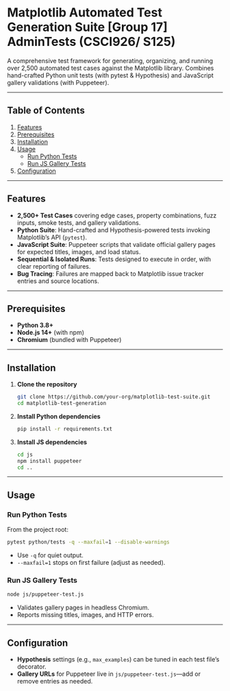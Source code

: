# Matplotlib Automated Test Generation Suite [Group 17] AdminTests (CSCI926/ S125)

A comprehensive test framework for generating, organizing, and running over 2,500 automated test cases against the Matplotlib library. Combines hand-crafted Python unit tests (with pytest & Hypothesis) and JavaScript gallery validations (with Puppeteer).

---

## Table of Contents

1. [Features](#features)
2. [Prerequisites](#prerequisites)
3. [Installation](#installation)
4. [Usage](#usage)
   - [Run Python Tests](#run-python-tests)
   - [Run JS Gallery Tests](#run-js-gallery-tests)
5. [Configuration](#configuration)
---

## Features

- **2,500+ Test Cases** covering edge cases, property combinations, fuzz inputs, smoke tests, and gallery validations.
- **Python Suite**: Hand-crafted and Hypothesis-powered tests invoking Matplotlib’s API (`pytest`).
- **JavaScript Suite**: Puppeteer scripts that validate official gallery pages for expected titles, images, and load status.
- **Sequential & Isolated Runs**: Tests designed to execute in order, with clear reporting of failures.
- **Bug Tracing**: Failures are mapped back to Matplotlib issue tracker entries and source locations.

---


## Prerequisites

- **Python 3.8+**
- **Node.js 14+** (with npm)
- **Chromium** (bundled with Puppeteer)

---

## Installation

1. **Clone the repository**
   ```bash
   git clone https://github.com/your-org/matplotlib-test-suite.git
   cd matplotlib-test-generation
   ```

2. **Install Python dependencies**
   ```bash
   pip install -r requirements.txt
   ```

3. **Install JS dependencies**
   ```bash
   cd js
   npm install puppeteer
   cd ..
   ```

---

## Usage

### Run Python Tests

From the project root:
```bash
pytest python/tests -q --maxfail=1 --disable-warnings
```

- Use `-q` for quiet output.
- `--maxfail=1` stops on first failure (adjust as needed).

### Run JS Gallery Tests

```bash
node js/puppeteer-test.js
```

- Validates gallery pages in headless Chromium.
- Reports missing titles, images, and HTTP errors.

---

## Configuration

- **Hypothesis** settings (e.g., `max_examples`) can be tuned in each test file’s decorator.
- **Gallery URLs** for Puppeteer live in `js/puppeteer-test.js`—add or remove entries as needed.
